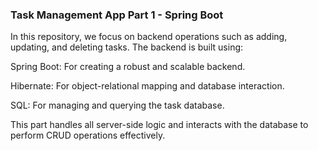 ### Task Management App Part 1 - Spring Boot

In this repository, we focus on backend operations such as adding, updating, and deleting tasks. The backend is built using:

Spring Boot: For creating a robust and scalable backend.

Hibernate: For object-relational mapping and database interaction.

SQL: For managing and querying the task database.

This part handles all server-side logic and interacts with the database to perform CRUD operations effectively.

